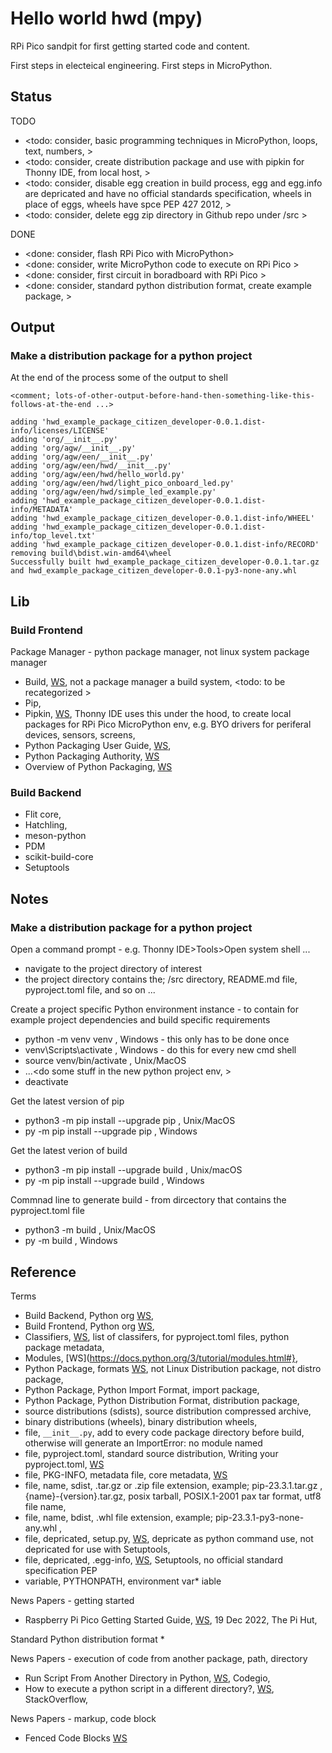 # Hello world hwd (mpy)

RPi Pico sandpit for first getting started code and content.

First steps in electeical engineering. First steps in MicroPython.

## Status

TODO
* <todo: consider, basic programming techniques in MicroPython, loops, text, numbers, >
* <todo: consider, create distribution package and use with pipkin for Thonny IDE, from local host, >
* <todo: consider, disable egg creation in build process, egg and egg.info are depricated and have no official standards specification, wheels in place of eggs, wheels have spce PEP 427 2012, >
* <todo: consider, delete egg zip directory in Github repo under /src >

DONE
* <done: consider, flash RPi Pico with MicroPython>
* <done: consider, write MicroPython code to execute on RPi Pico >
* <done: consider, first circuit in boradboard with RPi Pico >
* <done: consider, standard python distribution format, create example package, >

## Output

### Make a distribution package for a python project
At the end of the process some of the output to shell

```
<comment; lots-of-other-output-before-hand-then-something-like-this-follows-at-the-end ...>

adding 'hwd_example_package_citizen_developer-0.0.1.dist-info/licenses/LICENSE'
adding 'org/__init__.py'
adding 'org/agw/__init__.py'
adding 'org/agw/een/__init__.py'
adding 'org/agw/een/hwd/__init__.py'
adding 'org/agw/een/hwd/hello_world.py'
adding 'org/agw/een/hwd/light_pico_onboard_led.py'
adding 'org/agw/een/hwd/simple_led_example.py'
adding 'hwd_example_package_citizen_developer-0.0.1.dist-info/METADATA'
adding 'hwd_example_package_citizen_developer-0.0.1.dist-info/WHEEL'
adding 'hwd_example_package_citizen_developer-0.0.1.dist-info/top_level.txt'
adding 'hwd_example_package_citizen_developer-0.0.1.dist-info/RECORD'
removing build\bdist.win-amd64\wheel
Successfully built hwd_example_package_citizen_developer-0.0.1.tar.gz and hwd_example_package_citizen_developer-0.0.1-py3-none-any.whl

```

## Lib

### Build Frontend
Package Manager - python package manager, not linux system package manager

* Build, [WS](https://packaging.python.org/en/latest/key_projects/#build), not a package manager a build system, <todo: to be recategorized >
* Pip, 
* Pipkin, [WS](https://pypi.org/project/pipkin/), Thonny IDE uses this under the hood, to create local packages for RPi Pico MicroPython env, e.g. BYO drivers for periferal devices, sensors, screens,  
* Python Packaging User Guide, [WS](https://packaging.python.org/en/latest/), 
* Python Packaging Authority, [WS](https://www.pypa.io/en/latest/)
* Overview of Python Packaging, [WS](https://packaging.python.org/en/latest/overview/)

### Build Backend

* Flit core, 
* Hatchling,
* meson-python
* PDM
* scikit-build-core
* Setuptools

## Notes

### Make a distribution package for a python project

Open a command prompt - e.g. Thonny IDE>Tools>Open system shell ...
* navigate to the project directory of interest
* the project directory contains the; /src directory, README.md  file, pyproject.toml file, and so on ...

Create a project specific Python environment instance - to contain for example project dependencies and build specific requirements
* python -m venv venv , Windows - this only has to be done once
* venv\Scripts\activate , Windows - do this for every new cmd shell
* source venv/bin/activate , Unix/MacOS
* ...<do some stuff in the new python project env, >
* deactivate

Get the latest version of pip
* python3 -m pip install --upgrade pip , Unix/MacOS
* py -m pip install --upgrade pip , Windows

Get the latest verion of build
* python3 -m pip install --upgrade build , Unix/macOS
* py -m pip install --upgrade build , Windows

Commnad line to generate build - from dircectory that contains the pyproject.toml file
* python3 -m build , Unix/MacOS
* py -m build , Windows

## Reference

Terms
* Build Backend, Python org [WS](https://packaging.python.org/en/latest/glossary/#term-Build-Backend), 
* Build Frontend, Python org [WS](https://packaging.python.org/en/latest/glossary/#term-Build-Frontend), 
* Classifiers, [WS](https://pypi.org/classifiers/), list of classifers, for pyproject.toml files, python package metadata, 
* Modules, [WS](https://docs.python.org/3/tutorial/modules.html#}, 
* Python Package, formats [WS](https://packaging.python.org/en/latest/discussions/package-formats/#package-formats), not Linux Distribution package, not distro package, 
* Python Package, Python Import Format, import package, 
* Python Package, Python Distribution Format, distribution package, 
* source distributions (sdists), source distribution compressed archive, 
* binary distributions (wheels), binary distribution wheels,
* file, ```__init__.py```, add to every code package directory before build, otherwise will generate an ImportError: no module named
* file, pyproject.toml, standard source distribution, Writing your pyproject.toml, [WS](https://packaging.python.org/en/latest/guides/writing-pyproject-toml/#writing-pyproject-toml)
* file, PKG-INFO, metadata file, core metadata, [WS](https://packaging.python.org/en/latest/specifications/core-metadata/#core-metadata)
* file, name, sdist, .tar.gz or .zip file extension, example; pip-23.3.1.tar.gz , {name}-{version}.tar.gz, posix tarball, POSIX.1-2001 pax tar format, utf8 file name,
* file, name, bdist, .whl file extension, example; pip-23.3.1-py3-none-any.whl , 
* file, depricated, setup.py, [WS](https://packaging.python.org/en/latest/discussions/setup-py-deprecated/), depricate as python command use, not depricated for use with Setuptools, 
* file, depricated, <some-compressed-file-name>.egg-info, [WS](https://packaging.python.org/en/latest/discussions/package-formats/#what-about-eggs), Setuptools, no official standard specification PEP
* variable, PYTHONPATH, environment var* iable

News Papers - getting started
* Raspberry Pi Pico Getting Started Guide, [WS](https://thepihut.com/blogs/raspberry-pi-tutorials/raspberry-pi-pico-getting-started-guide), 19 Dec 2022, The Pi Hut,

 Standard Python distribution format
* 

News Papers - execution of code from another package, path, directory
* Run Script From Another Directory in Python, [WS](https://codeigo.com/python/run-script-from-another-directory/), Codegio, 
* How to execute a python script in a different directory?, [WS](https://stackoverflow.com/questions/45384429/how-to-execute-a-python-script-in-a-different-directory), StackOverflow, 

News Papers - markup, code block
*  Fenced Code Blocks [WS](https://www.markdownguide.org/extended-syntax/#fenced-code-blocks)



